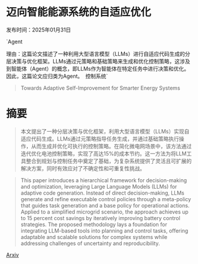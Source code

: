 # 迈向智能能源系统的自适应优化

发布时间：2025年01月31日

`Agent

理由：这篇论文描述了一种利用大型语言模型（LLMs）进行自适应代码生成的分层决策与优化框架。LLMs通过元策略和基础策略来生成和优化控制策略，这涉及到智能体（Agent）的概念，即LLMs作为智能体在特定任务中进行决策和优化。因此，这篇论文应归类为Agent。` `控制系统`

> Towards Adaptive Self-Improvement for Smarter Energy Systems

# 摘要

> 本文提出了一种分层决策与优化框架，利用大型语言模型（LLMs）实现自适应代码生成。LLMs通过元策略指导任务生成，并通过基础策略执行操作，从而生成并优化可执行的控制策略。在简化微电网场景中，该方法通过迭代优化电池控制策略，实现了高达15%的成本节约。这一方法为将LLM工具整合到规划与控制任务中奠定了基础，为复杂系统提供了灵活且可扩展的解决方案，同时有效应对了不确定性和可重复性挑战。

> This paper introduces a hierarchical framework for decision-making and optimization, leveraging Large Language Models (LLMs) for adaptive code generation. Instead of direct decision-making, LLMs generate and refine executable control policies through a meta-policy that guides task generation and a base policy for operational actions. Applied to a simplified microgrid scenario, the approach achieves up to 15 percent cost savings by iteratively improving battery control strategies. The proposed methodology lays a foundation for integrating LLM-based tools into planning and control tasks, offering adaptable and scalable solutions for complex systems while addressing challenges of uncertainty and reproducibility.

[Arxiv](https://arxiv.org/abs/2501.19340)